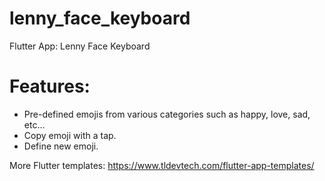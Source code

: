 # lenny_face_keyboard

Flutter App: Lenny Face Keyboard

# Features:
- Pre-defined emojis from various categories such as happy, love, sad, etc...
- Copy emoji with a tap.
- Define new emoji.

More Flutter templates: https://www.tldevtech.com/flutter-app-templates/

